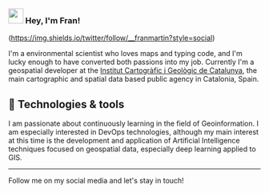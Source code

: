 ### <img src="https://raw.githubusercontent.com/MartinHeinz/MartinHeinz/master/wave.gif" width="30px"> Hey, I'm Fran! 
(https://img.shields.io/twitter/follow/__franmartin?style=social)

I'm a environmental scientist who loves maps and typing code, and I'm lucky enough to have converted both passions into my job. Currently I'm a geospatial developer at the [Institut Cartogràfic i Geològic de Catalunya](https://www.icgc.cat/en/), the main cartographic and spatial data based public agency in Catalonia, Spain.

## :wrench: Technologies & tools
I am passionate about continuously learning in the field of Geoinformation. I am especially interested in DevOps technologies, although my main interest at this time is the development and application of Artificial Intelligence techniques focused on geospatial data, especially deep learning applied to GIS.

---
Follow me on my social media and let's stay in touch!
